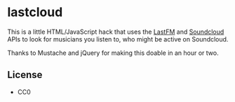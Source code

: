 lastcloud
=========

This is a little HTML/JavaScript hack that uses the 
[LastFM](http://last.fm) and [Soundcloud](http://soundcloud.com) APIs
to look for musicians you listen to, who might be active
on Soundcloud.

Thanks to Mustache and jQuery for making this doable in an hour or two.

License
--------

* CC0
